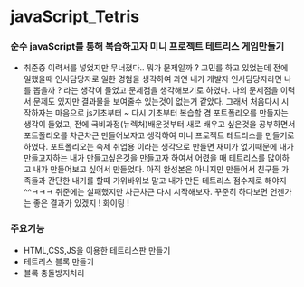 # javaScript_Tetris

### 순수 javaScript를 통해 복습하고자 미니 프로젝트 테트리스 게임만들기


- 취준중 이력서를 넣었지만 무너졌다..
뭐가 문제일까 ? 고민를 하고 있었는데 전에 일했을때 인사담당자로 일한 경험을 생각하여 과연 내가 개발자 인사담당자라면 나를 뽑을까 ? 라는 생각이 들었고
문제점을 생각해보기로 하였다. 나의 문제점을 이력서 문제도 있지만 결과물을 보여줄수 있는것이 없는거 같았다.
그래서 처음다시 시작하자는 마음으로 js기초부터 ~ 다시 기초부터 복습할 겸 포트폴리오를 만들자는 생각이 들었고, 전에 국비과정(뉴렉처)배운것부터 새로 배우고 싶은것을 공부하면서
포트폴리오를 차근차근 만들어보자고 생각하여 미니 프로젝트 테트리스를 만들기로 하였다.
포트폴리오는 숙제 취업용 이라는 생각으로 만들면 재미가 없기때문에 내가 만들고자하는 내가 만들고싶은것을 만들고자 하여서 어렸을 때 테트리스를 많이하고 내가 만들어보고 싶어서 만들었다.
아직 완성본은 아니지만 만들어서 친구들 가족들과 간단한 내기를 할때 가위바위보 말고 내가 만든 테트리스 점수제로 해야지 ^^ㅋㅋㅋ
취준에는 실패했지만 차근차근 다시 시작해보자. 꾸준히 하다보면 언젠가는 좋은 결과가 있겠지 ! 화이팅 !

### 주요기능

- HTML,CSS,JS을 이용한 테트리스판 만들기
- 테트리스 블록 만들기
- 블록 충돌방지처리
